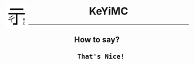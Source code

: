 <p align="left">
  <h1 align="center">
    <img align="left" src="https://github.com/KeYiMC/.github/blob/main/KeYiMC.png?raw=true" height=64 width=64>  
      KeYiMC
  </h1>
</p>

---

<h2 align="center">
      How to say?
      
      That's Nice!
</h2>
